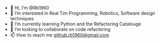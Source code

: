 - 👋 Hi, I’m @Rb1960
- 👀 I’m interested in Real Tim Programming, Robotics, Software design techniques
- 🌱 I’m currently learning Python and the Refactoring Catalouge
- 💞️ I’m looking to collaborate on code refactoring
- 📫 How to reach me github.rb1960@gmail.com

<!---
Rb1960/Rb1960 is a ✨ special ✨ repository because its `README.md` (this file) appears on your GitHub profile.
You can click the Preview link to take a look at your changes.
--->
